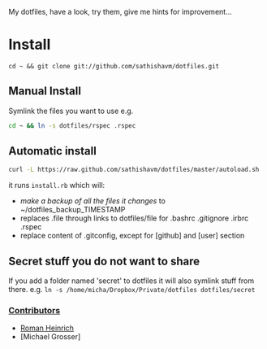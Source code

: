 My dotfiles, have a look, try them, give me hints for improvement...

Install
=======

    cd ~ && git clone git://github.com/sathishavm/dotfiles.git

Manual Install
--------------
Symlink the files you want to use e.g.

```Bash
cd ~ && ln -s dotfiles/rspec .rspec
```

Automatic install
-----------------

```Bash
curl -L https://raw.github.com/sathishavm/dotfiles/master/autoload.sh | bash -s master
```

it runs `install.rb` which will:

 - *make a backup of all the files it changes* to ~/dotfiles_backup_TIMESTAMP
 - replaces .file through links to dotfiles/file for .bashrc .gitignore .irbrc .rspec
 - replace content of .gitconfig, except for [github] and [user] section

Secret stuff you do not want to share
------
If you add a folder named 'secret' to dotfiles it will also symlink stuff from there.
e.g. `ln -s /home/micha/Dropbox/Private/dotfiles dotfiles/secret`

### [Contributors](http://github.com/sathishavm/dotfiles/contributors)
 - [Roman Heinrich](http://github.com/mindreframer)
 - [Michael Grosser]
